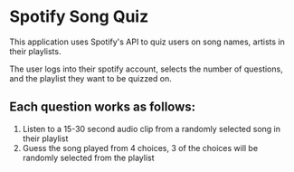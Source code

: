 # Spotify Song Quiz

This application uses Spotify's API to quiz users on song names, artists in their playlists.

The user logs into their spotify account, selects the number of questions,
and the playlist they want to be quizzed on.

## Each question works as follows:

1) Listen to a 15-30 second audio clip from a randomly selected song in their playlist
2) Guess the song played from 4 choices, 3 of the choices will be randomly selected from the playlist